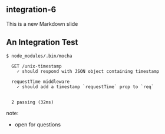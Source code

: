 ##  integration-6

This is a new Markdown slide
## An Integration Test

```
$ node_modules/.bin/mocha

  GET /unix-timestamp
    ✓ should respond with JSON object containing timestamp

  requestTime middleware
    ✓ should add a timestamp `requestTime` prop to `req`


  2 passing (32ms)
```

note:

- open for questions
